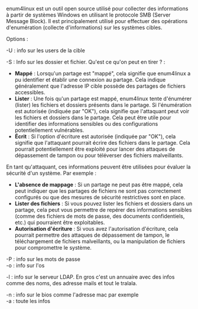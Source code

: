 enum4linux est un outil open source utilisé pour collecter des informations à partir de systèmes Windows en utilisant le protocole SMB (Server Message Block). Il est principalement utilisé pour effectuer des opérations d'enumération (collecte d'informations) sur les systèmes cibles.

Options :

-U : info sur les users de la cible

-S : Info sur les dossier et fichier. Qu'est ce qu'on peut en tirer ? :

- **Mappé** : Lorsqu'un partage est "mappé", cela signifie que enum4linux a pu identifier et établir une connexion au partage. Cela indique généralement que l'adresse IP cible possède des partages de fichiers accessibles.
- **Lister** : Une fois qu'un partage est mappé, enum4linux tente d'énumérer (lister) les fichiers et dossiers présents dans le partage. Si l'énumération est autorisée (indiquée par "OK"), cela signifie que l'attaquant peut voir les fichiers et dossiers dans le partage. Cela peut être utile pour identifier des informations sensibles ou des configurations potentiellement vulnérables.
- **Écrit** : Si l'option d'écriture est autorisée (indiquée par "OK"), cela signifie que l'attaquant pourrait écrire des fichiers dans le partage. Cela pourrait potentiellement être exploité pour lancer des attaques de dépassement de tampon ou pour téléverser des fichiers malveillants.

En tant qu'attaquant, ces informations peuvent être utilisées pour évaluer la sécurité d'un système. Par exemple :

- **L'absence de mappage** : Si un partage ne peut pas être mappé, cela peut indiquer que les partages de fichiers ne sont pas correctement configurés ou que des mesures de sécurité restrictives sont en place.
- **Lister des fichiers** : Si vous pouvez lister les fichiers et dossiers dans un partage, cela peut vous permettre de repérer des informations sensibles (comme des fichiers de mots de passe, des documents confidentiels, etc.) qui pourraient être exploitables.
- **Autorisation d'écriture** : Si vous avez l'autorisation d'écriture, cela pourrait permettre des attaques de dépassement de tampon, le téléchargement de fichiers malveillants, ou la manipulation de fichiers pour compromettre le système.

-P : info sur les mots de passe  
-o : info sur l'os

-l : info sur le serveur LDAP. En gros c'est un annuaire avec des infos comme des noms, des adresse mails et tout le tralala.

-n : info sur le bios comme l'adresse mac par exemple  
-a : toute les infos

